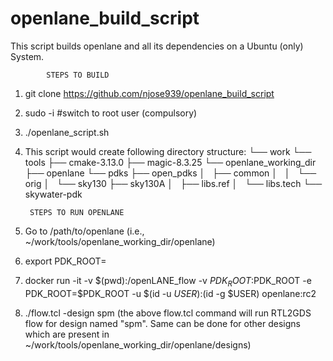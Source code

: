 # openlane_build_script
This script builds openlane and all its dependencies on a Ubuntu (only) System.

            STEPS TO BUILD

1. git clone https://github.com/njose939/openlane_build_script
2. sudo -i #switch to root user (compulsory)
3. ./openlane_script.sh
4. This script would create following directory structure:
└── work
    └── tools
        ├── cmake-3.13.0 
        ├── magic-8.3.25 
        └── openlane_working_dir
            ├── openlane 
            └── pdks
                ├── open_pdks
                │   ├── common
                │   │   └── orig
                │   └── sky130 
                ├── sky130A
                │   ├── libs.ref 
                │   └── libs.tech
                └── skywater-pdk 
                

        STEPS TO RUN OPENLANE

1. Go to /path/to/openlane (i.e., ~/work/tools/openlane_working_dir/openlane)
2. export PDK_ROOT=<absolute path to where skywater-pdk and open_pdks reside>
3. docker run -it -v $(pwd):/openLANE_flow -v $PDK_ROOT:$PDK_ROOT -e PDK_ROOT=$PDK_ROOT -u $(id -u $USER):$(id -g $USER) openlane:rc2
4. ./flow.tcl -design spm
(the above flow.tcl command will run RTL2GDS flow for design named "spm". Same can be done for other designs which are present in ~/work/tools/openlane_working_dir/openlane/designs)
